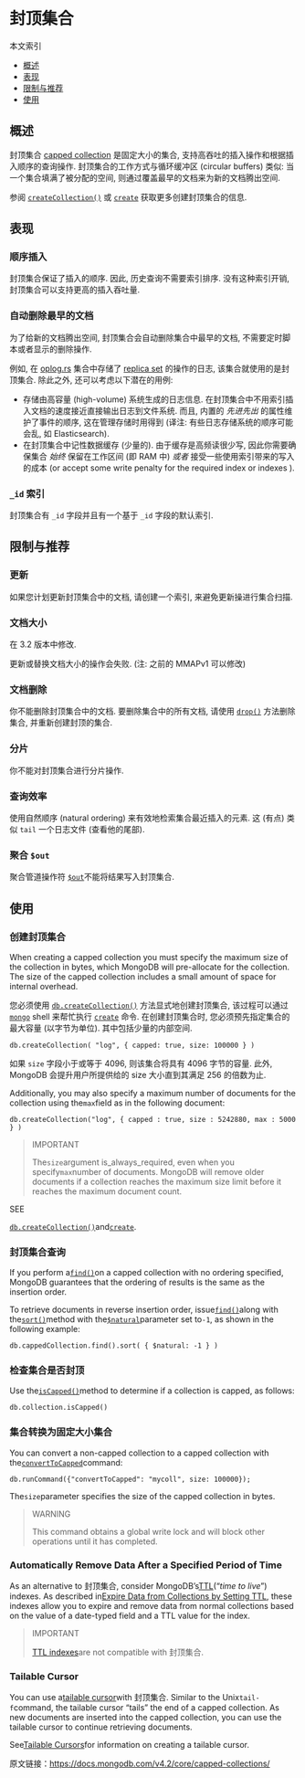 # 封顶集合

本文索引

* [概述](#概述)
* [表现](#表现)
* [限制与推荐](#限制与推荐)
* [使用](#使用)

## 概述

封顶集合 [capped collection](https://docs.mongodb.com/manual/reference/glossary/#term-capped-collection) 是固定大小的集合, 支持高吞吐的插入操作和根据插入顺序的查询操作. 封顶集合的工作方式与循环缓冲区 (circular buffers) 类似: 当一个集合填满了被分配的空间, 则通过覆盖最早的文档来为新的文档腾出空间.

参阅 [`createCollection()`](https://docs.mongodb.com/manual/reference/method/db.createCollection/#db.createCollection) 或 [`create`](https://docs.mongodb.com/manual/reference/command/create/#dbcmd.create) 获取更多创建封顶集合的信息.

## 表现

### 顺序插入

封顶集合保证了插入的顺序. 因此, 历史查询不需要索引排序. 没有这种索引开销, 封顶集合可以支持更高的插入吞吐量.

### 自动删除最早的文档

为了给新的文档腾出空间, 封顶集合会自动删除集合中最早的文档, 不需要定时脚本或者显示的删除操作.

例如, 在 [oplog.rs](https://docs.mongodb.com/manual/reference/glossary/#term-oplog) 集合中存储了 [replica set](https://docs.mongodb.com/manual/reference/glossary/#term-replica-set) 的操作的日志, 该集合就使用的是封顶集合. 除此之外, 还可以考虑以下潜在的用例:

* 存储由高容量 (high-volume) 系统生成的日志信息. 在封顶集合中不用索引插入文档的速度接近直接输出日志到文件系统. 而且, 内置的 _先进先出_ 的属性维护了事件的顺序, 这在管理存储时用得到 (译注: 有些日志存储系统的顺序可能会乱, 如 Elasticsearch).
* 在封顶集合中记性数据缓存 (少量的). 由于缓存是高频读很少写, 因此你需要确保集合 _始终_ 保留在工作区间 \(即 RAM 中\) _或者_ 接受一些使用索引带来的写入的成本 (or accept some write penalty for the required index or indexes
).

### `_id` 索引

封顶集合有 `_id` 字段并且有一个基于 `_id` 字段的默认索引.

## 限制与推荐

### 更新

如果您计划更新封顶集合中的文档, 请创建一个索引, 来避免更新操进行集合扫描.

### 文档大小

在 3.2 版本中修改.

更新或替换文档大小的操作会失败. (注: 之前的 MMAPv1 可以修改)

### 文档删除

你不能删除封顶集合中的文档. 要删除集合中的所有文档, 请使用 [`drop()`](https://docs.mongodb.com/manual/reference/method/db.collection.drop/#db.collection.drop) 方法删除集合, 并重新创建封顶的集合.

### 分片

你不能对封顶集合进行分片操作.

### 查询效率

使用自然顺序 (natural ordering) 来有效地检索集合最近插入的元素. 这 \(有点\) 类似 `tail` 一个日志文件 (查看他的尾部).

### 聚合 `$out`

聚合管道操作符 [`$out`](https://docs.mongodb.com/manual/reference/operator/aggregation/out/#pipe._S_out)不能将结果写入封顶集合.

## 使用

### 创建封顶集合

When creating a capped collection you must specify the maximum size of the collection in bytes, which MongoDB will pre-allocate for the collection. The size of the capped collection includes a small amount of space for internal overhead.

您必须使用 [`db.createCollection()`](https://docs.mongodb.com/manual/reference/method/db.createCollection/#db.createCollection) 方法显式地创建封顶集合, 该过程可以通过 [`mongo`](https://docs.mongodb.com/manual/reference/program/mongo/#bin.mongo) shell 来帮忙执行 [`create`](https://docs.mongodb.com/manual/reference/command/create/#dbcmd.create) 命令. 在创建封顶集合时, 您必须预先指定集合的最大容量 (以字节为单位). 其中包括少量的内部空间. 

```
db.createCollection( "log", { capped: true, size: 100000 } )
```

如果 `size` 字段小于或等于 4096, 则该集合将具有 4096 字节的容量. 此外, MongoDB 会提升用户所提供给的 size 大小直到其满足 256 的倍数为止.

Additionally, you may also specify a maximum number of documents for the collection using the`max`field as in the following document:

```
db.createCollection("log", { capped : true, size : 5242880, max : 5000 } )
```

> IMPORTANT
>
> The`size`argument is_always_required, even when you specify`max`number of documents. MongoDB will remove older documents if a collection reaches the maximum size limit before it reaches the maximum document count.
>

SEE

[`db.createCollection()`](https://docs.mongodb.com/manual/reference/method/db.createCollection/#db.createCollection)and[`create`](https://docs.mongodb.com/manual/reference/command/create/#dbcmd.create).

### 封顶集合查询

If you perform a[`find()`](https://docs.mongodb.com/manual/reference/method/db.collection.find/#db.collection.find)on a capped collection with no ordering specified, MongoDB guarantees that the ordering of results is the same as the insertion order.

To retrieve documents in reverse insertion order, issue[`find()`](https://docs.mongodb.com/manual/reference/method/db.collection.find/#db.collection.find)along with the[`sort()`](https://docs.mongodb.com/manual/reference/method/cursor.sort/#cursor.sort)method with the[`$natural`](https://docs.mongodb.com/manual/reference/operator/meta/natural/#metaOp._S_natural)parameter set to`-1`, as shown in the following example:

```
db.cappedCollection.find().sort( { $natural: -1 } )
```

### 检查集合是否封顶

Use the[`isCapped()`](https://docs.mongodb.com/manual/reference/method/db.collection.isCapped/#db.collection.isCapped)method to determine if a collection is capped, as follows:

```
db.collection.isCapped()
```

### 集合转换为固定大小集合

You can convert a non-capped collection to a capped collection with the[`convertToCapped`](https://docs.mongodb.com/manual/reference/command/convertToCapped/#dbcmd.convertToCapped)command:

```
db.runCommand({"convertToCapped": "mycoll", size: 100000});
```

The`size`parameter specifies the size of the capped collection in bytes.

> WARNING
>
> This command obtains a global write lock and will block other operations until it has completed.
>

### Automatically Remove Data After a Specified Period of Time

As an alternative to 封顶集合, consider MongoDB’s[TTL](https://docs.mongodb.com/manual/reference/glossary/#term-ttl)\(“_time to live_”\) indexes. As described in[Expire Data from Collections by Setting TTL](https://docs.mongodb.com/manual/tutorial/expire-data/), these indexes allow you to expire and remove data from normal collections based on the value of a date-typed field and a TTL value for the index.

> IMPORTANT
>
> [TTL indexes](https://docs.mongodb.com/manual/tutorial/expire-data/)are not compatible with 封顶集合.
>

### Tailable Cursor

You can use a[tailable cursor](https://docs.mongodb.com/manual/reference/glossary/#term-tailable-cursor)with 封顶集合. Similar to the Unix`tail-f`command, the tailable cursor “tails” the end of a capped collection. As new documents are inserted into the capped collection, you can use the tailable cursor to continue retrieving documents.

See[Tailable Cursors](https://docs.mongodb.com/manual/core/tailable-cursors/)for information on creating a tailable cursor.


原文链接：https://docs.mongodb.com/v4.2/core/capped-collections/



